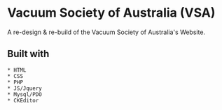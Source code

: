 # Vacuum Society of Australia (VSA)
A re-design & re-build of the Vacuum Society of Australia's Website.

## Built with
```
* HTML
* CSS
* PHP
* JS/Jquery
* Mysql/PDO
* CKEditor
```
